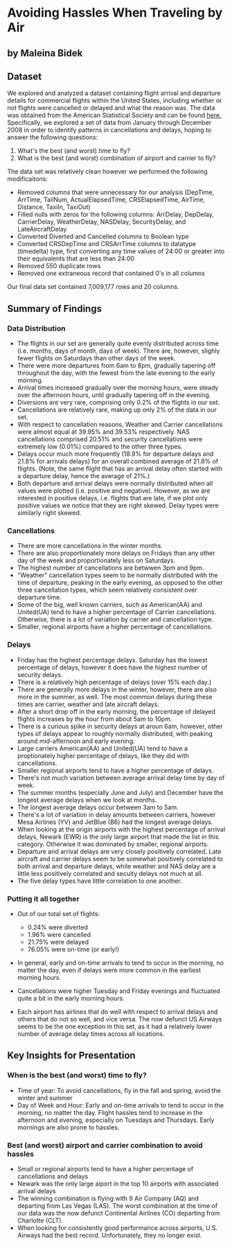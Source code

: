 # Avoiding Hassles When Traveling by Air
## by Maleina Bidek


## Dataset

We explored and analyzed a dataset containing flight arrival and departure details for commercial flights within the United States, including whether or not flights were cancelled or delayed and what the reason was. The data was obtained from the American Statistical Society and can be found [here.](https://community.amstat.org/jointscsg-section/dataexpo/dataexpo2009) Specifically, we explored a set of data from January through December 2008 in order to identify patterns in cancellations and delays, hoping to answer the following questions: 

1. What's the best (and worst) time to fly? 
2. What is the best (and worst) combination of airport and carrier to fly?

The data set was relatively clean however we performed the following modificaitons:
- Removed columns that were unnecessary for our analysis (DepTime, ArrTime, TailNum, ActualElapsedTime, CRSElapsedTime, AirTime, Distance, TaxiIn, TaxiOut)
- Filled nulls with zeros for the following columns: ArrDelay, DepDelay, CarrierDelay, WeatherDelay, NASDelay, SecurityDelay, and LateAircraftDelay
- Converted Diverted and Cancelled columns to Boolean type
- Converted CRSDepTime and CRSArrTime columns to datatype (timedelta) type, first converting any time values of 24:00 or greater into their equivalents that are less than 24:00
- Removed 550 duplicate rows
- Removed one extraneous record that contained 0's in all columns

Our final data set contained 7,009,177 rows and 20 columns.

## Summary of Findings

### Data Distribution
- The flights in our set are generally quite evenly distributed across time (i.e. months, days of month, days of week). There are, however, slighly fewer flights on Saturdays than other days of the week.
- There were more departures from 6am to 8pm, gradually tapering off throughout the day, with the fewest from the late evening to the early morning. 
- Arrival times increased gradually over the morning hours, were steady over the afternoon hours, until gradually tapering off in the evening.
- Diversions are very rare, comprising only 0.2% of the flights in our set.
- Cancellations are relatively rare, making up only 2% of the data in our set. 
- With respect to cancellation reasons, Weather and Carrier cancellations were almost equal at 39.95% and 39.53% respectively. NAS cancellations comprised 20.51% and security cancellations were extremely low (0.01%) compared to the other three types.
- Delays occur much more frequently (18.9% for departure delays and 21.8% for arrivals delays) for an overall combined average of 21.8% of flights. (Note, the same flight that has an arrival delay often started with a departure delay, hence the average of 21%.) 
- Both departure and arrival delays were normally distributed when all values were plotted (i.e. positive and negative). However, as we are interested in positive delays, i.e. flights that are late, if we plot only positive values we notice that they are right skewed. Delay types were similarly right skewed.

### Cancellations

- There are more cancellations in the winter months. 
- There are also proportionately more delays on Fridays than any other day of the week and proportionately less on Saturdays.
- The highest number of cancellations are betwwen 3pm and 9pm.
- "Weather" cancellation types seem to be normally distributed with the time of departure, peaking in the early evening, as opposed to the other three cancellation types, which seem relatively consistent over departure time.
- Some of the big, well known carriers, such as American(AA) and United(UA) tend to have a higher percentage of Carrier cancellations. Otherwise, there is a lot of variation by carrier and cancellation type.
- Smaller, regional airports have a higher percentage of cancellations.

### Delays

- Friday has the highest percentage delays. Saturday has the lowest percentage of delays, however it does have the highest number of security delays. 
- There is a relatively high percentage of delays (over 15% each day.)
- There are generally more delays in the winter, however, there are also more in the summer, as well. The most common delays during these times are carrier, weather and late aircraft delays.
- After a short drop off in the early morning, the percentage of delayed flights increases by the hour from about 5am to 10pm.
- There is a curious spike in security delays at aroun 6am, however, other types of delays appear to roughly normally distributed, with peaking around mid-afternoon and early evening.
- Large carriers American(AA) and United(UA) tend to have a proptionately higher percentage of delays, like they did with cancellations.
- Smaller regional airports tend to have a higher percentage of delays.
- There's not much variation between average arrival delay time by day of week. 
- The summer months (especially June and July) and December have the longest average delays when we look at months. 
- The longest average delays occur between 3am to 5am. 
- There's a lot of variation in delay amounts between carriers, however Mesa Airlines (YV) and JetBlue (B6) had the longest average delays.
- When looking at the origin airports with the highest percentage of arrival delays, Newark (EWR) is the only large airport that made the list in this category. Otherwise it was dominated by smaller, regional airports.
- Departure and arrival delays are very closely positively correlated. Late aircraft and carrier delays seem to be somewhat positively correlated to both arrival and departure delays, while weather and NAS delay are a little less positively correlated and secuity delays not much at all.
- The five delay types have little correlation to one another.

### Putting it all together

- Out of our total set of flights:
    - 0.24% were diverted
    - 1.96% were cancelled
    - 21.75% were delayed
    - 76.05% were on-time (or early!)

- In general, early and on-time arrivals to tend to occur in the morning, no matter the day, even if delays were more common in the earliest morning hours. 
- Cancellations were higher Tuesday and Friday evenings and fluctuated quite a bit in the early morning hours.
- Each airport has airlines that do well with respect to arrival delays and others that do not so well, and vice versa. The now defunct US Airways seems to be the one exception in this set, as it had a relatively lower number of average delay times across all locations.

## Key Insights for Presentation


### When is the best (and worst) time to fly?
- Time of year: To avoid cancellations, fly in the fall and spring, avoid the winter and summer
- Day of Week and Hour: Early and on-time arrivals to tend to occur in the morning, no matter the day. Flight hassles tend to increase in the afternoon and evening, especially on Tuesdays and Thursdays. Early mornings are also prone to hassles.

### Best (and worst) airport and carrier combination to avoid hassles
- Small or regional airports tend to have a higher percentage of cancellations and delays
- Newark was the only large aiport in the top 10 airports with associated arrival delays
- The winning combination is flying with 9 Air Company (AQ) and departing from Las Vegas (LAS). The worst combination at the time of our data was the now defunct Continental Airlines (CO) departing from Charlotte (CLT). 
- When looking for consistently good performance across airports, U.S. Airways had the best record. Unfortunately, they no longer exist.
